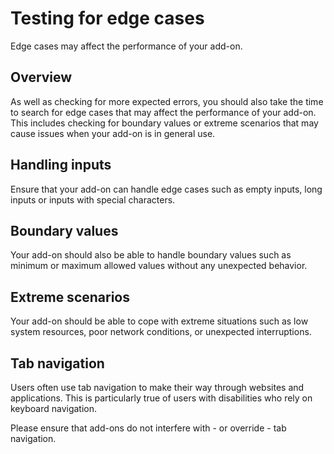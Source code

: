 # Testing for edge cases
Edge cases may affect the performance of your add-on.

## Overview
As well as checking for more expected errors, you should also take the time to search for edge cases that may affect the performance of your add-on. This includes checking for boundary values or extreme scenarios that may cause issues when your add-on is in general use.

## Handling inputs

Ensure that your add-on can handle edge cases such as empty inputs, long inputs or inputs with special characters.

## Boundary values

Your add-on should also be able to handle boundary values such as minimum or maximum allowed values without any unexpected behavior.

## Extreme scenarios

Your add-on should be able to cope with extreme situations such as low system resources, poor network conditions, or unexpected interruptions.

## Tab navigation

Users often use tab navigation to make their way through websites and applications. This is particularly true of users with disabilities who rely on keyboard navigation.

Please ensure that add-ons do not interfere with - or override - tab navigation.

